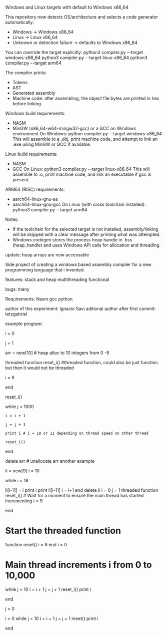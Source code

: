 Windows and Linux targets with default to Windows x86_64

This repository now detects OS/architecture and selects a code generator automatically:
- Windows -> Windows x86_64
- Linux -> Linux x86_64
- Unknown or detection failure -> defaults to Windows x86_64

You can override the target explicitly:
python3 compiler.py --target windows-x86_64
python3 compiler.py --target linux-x86_64
python3 compiler.py --target arm64

The compiler prints:
- Tokens
- AST
- Generated assembly
- Machine code: after assembling, the object file bytes are printed in hex before linking.

Windows build requirements:
- NASM
- MinGW (x86_64-w64-mingw32-gcc) or a GCC on Windows environment
On Windows:
python compiler.py --target windows-x86_64
This will assemble to a .obj, print machine code, and attempt to link an .exe using MinGW or GCC if available.

Linux build requirements:
- NASM
- GCC
On Linux:
python3 compiler.py --target linux-x86_64
This will assemble to .o, print machine code, and link an executable if gcc is present.

ARM64 (RISC) requirements:
- aarch64-linux-gnu-as
- aarch64-linux-gnu-gcc
On Linux (with cross toolchain installed):
python3 compiler.py --target arm64

Notes:
- If the toolchain for the selected target is not installed, assembly/linking will be skipped with a clear message after printing what was attempted.
- Windows codegen stores the process heap handle in .bss (heap_handle) and uses Windows API calls for allocation and threading.


update: heap arrays are now accessable

Side project of creating a windows based assembly compiler for a new programming language that i invented.    

features:
stack and heap 
multithreading
functional

bugs:
many

Requirements:
Nasm
gcc
python

author of this experiment: Ignacio Savi
aditional author after first commit: tetzgabriel

example program:


i = 0

j = 1

arr = new[10] # heap alloc to 10 integers from 0 -9

threaded function reset_i() #threaded function, could also be just function. but then it would not be threaded
    
   i = 9
   
end


reset_i()


while j < 1000

    i = i + 1

    j = j + 1
    
    print i # i = 10 or 11 depending on thread speed on other thread
    
    reset_i()

end

delete arr # unallocate arr
another example




li = new[9]
i = 10

while i < 18

 li[i-11] = i
 print i
 print li[i-11]
 i = i+1
end
delete li
i = 0
j = 1
threaded function reset_i()
    # Wait for a moment to ensure the main thread has started incrementing
   i = 9
   
end

# Start the threaded function

function reset()
 i = 9
end
i = 0
# Main thread increments i from 0 to 10,000
while j < 10
    i = i + 1
    j = j + 1
    reset_i()
    print i

end

j = 0

i = 0
while j < 10
    i = i + 1
    j = j + 1
    reset()
    print i

end
